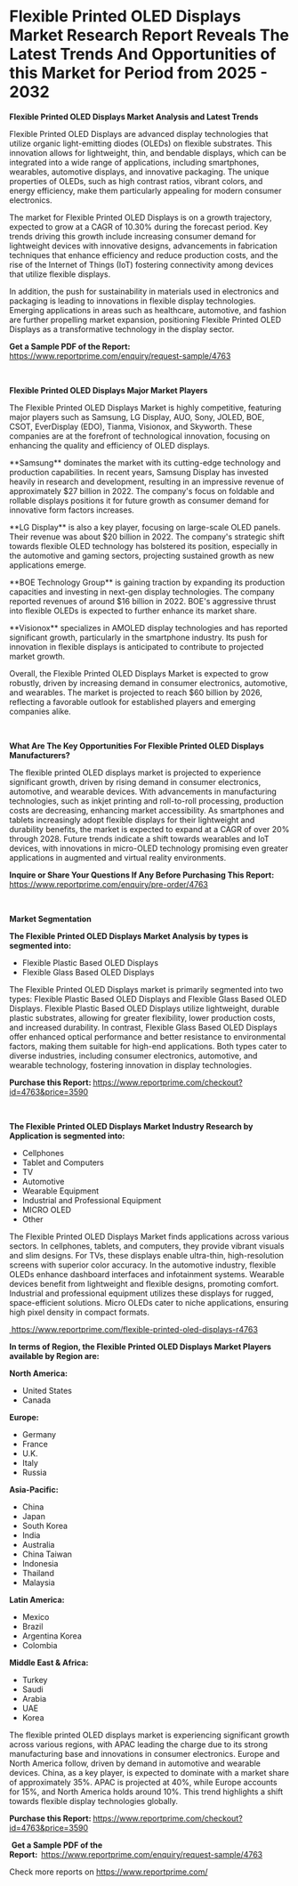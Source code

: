 <p><h1>Flexible Printed OLED Displays Market Research Report Reveals The Latest Trends And Opportunities of this Market for Period from 2025 - 2032</h1></p><p><strong>Flexible Printed OLED Displays Market Analysis and Latest Trends</strong></p>
<p><p>Flexible Printed OLED Displays are advanced display technologies that utilize organic light-emitting diodes (OLEDs) on flexible substrates. This innovation allows for lightweight, thin, and bendable displays, which can be integrated into a wide range of applications, including smartphones, wearables, automotive displays, and innovative packaging. The unique properties of OLEDs, such as high contrast ratios, vibrant colors, and energy efficiency, make them particularly appealing for modern consumer electronics.</p><p>The market for Flexible Printed OLED Displays is on a growth trajectory, expected to grow at a CAGR of 10.30% during the forecast period. Key trends driving this growth include increasing consumer demand for lightweight devices with innovative designs, advancements in fabrication techniques that enhance efficiency and reduce production costs, and the rise of the Internet of Things (IoT) fostering connectivity among devices that utilize flexible displays.</p><p>In addition, the push for sustainability in materials used in electronics and packaging is leading to innovations in flexible display technologies. Emerging applications in areas such as healthcare, automotive, and fashion are further propelling market expansion, positioning Flexible Printed OLED Displays as a transformative technology in the display sector.</p></p>
<p><strong>Get a Sample PDF of the Report:&nbsp;</strong> <a href="https://www.reportprime.com/enquiry/request-sample/4763?utm_campaign=3510&utm_medium=2&utm_source=Github&utm_content=ia&utm_term=19032025&utm_id=flexible-printed-oled-displays">https://www.reportprime.com/enquiry/request-sample/4763</a></p>
<p>&nbsp;</p>
<p><strong>Flexible Printed OLED Displays Major Market Players</strong></p>
<p><p>The Flexible Printed OLED Displays Market is highly competitive, featuring major players such as Samsung, LG Display, AUO, Sony, JOLED, BOE, CSOT, EverDisplay (EDO), Tianma, Visionox, and Skyworth. These companies are at the forefront of technological innovation, focusing on enhancing the quality and efficiency of OLED displays.</p><p>**Samsung** dominates the market with its cutting-edge technology and production capabilities. In recent years, Samsung Display has invested heavily in research and development, resulting in an impressive revenue of approximately $27 billion in 2022. The company's focus on foldable and rollable displays positions it for future growth as consumer demand for innovative form factors increases.</p><p>**LG Display** is also a key player, focusing on large-scale OLED panels. Their revenue was about $20 billion in 2022. The company's strategic shift towards flexible OLED technology has bolstered its position, especially in the automotive and gaming sectors, projecting sustained growth as new applications emerge.</p><p>**BOE Technology Group** is gaining traction by expanding its production capacities and investing in next-gen display technologies. The company reported revenues of around $16 billion in 2022. BOE's aggressive thrust into flexible OLEDs is expected to further enhance its market share.</p><p>**Visionox** specializes in AMOLED display technologies and has reported significant growth, particularly in the smartphone industry. Its push for innovation in flexible displays is anticipated to contribute to projected market growth.</p><p>Overall, the Flexible Printed OLED Displays Market is expected to grow robustly, driven by increasing demand in consumer electronics, automotive, and wearables. The market is projected to reach $60 billion by 2026, reflecting a favorable outlook for established players and emerging companies alike.</p></p>
<p>&nbsp;</p>
<p><strong>What Are The Key Opportunities For Flexible Printed OLED Displays Manufacturers?</strong></p>
<p><p>The flexible printed OLED displays market is projected to experience significant growth, driven by rising demand in consumer electronics, automotive, and wearable devices. With advancements in manufacturing technologies, such as inkjet printing and roll-to-roll processing, production costs are decreasing, enhancing market accessibility. As smartphones and tablets increasingly adopt flexible displays for their lightweight and durability benefits, the market is expected to expand at a CAGR of over 20% through 2028. Future trends indicate a shift towards wearables and IoT devices, with innovations in micro-OLED technology promising even greater applications in augmented and virtual reality environments.</p></p>
<p><strong>Inquire or Share Your Questions If Any Before Purchasing This Report:</strong> <a href="https://www.reportprime.com/enquiry/pre-order/4763?utm_campaign=3510&utm_medium=2&utm_source=Github&utm_content=ia&utm_term=19032025&utm_id=flexible-printed-oled-displays">https://www.reportprime.com/enquiry/pre-order/4763</a></p>
<p>&nbsp;</p>
<p><strong>Market Segmentation</strong></p>
<p><strong>The Flexible Printed OLED Displays Market Analysis by types is segmented into:</strong></p>
<p><ul><li>Flexible Plastic Based OLED Displays</li><li>Flexible Glass Based OLED Displays</li></ul></p>
<p><p>The Flexible Printed OLED Displays market is primarily segmented into two types: Flexible Plastic Based OLED Displays and Flexible Glass Based OLED Displays. Flexible Plastic Based OLED Displays utilize lightweight, durable plastic substrates, allowing for greater flexibility, lower production costs, and increased durability. In contrast, Flexible Glass Based OLED Displays offer enhanced optical performance and better resistance to environmental factors, making them suitable for high-end applications. Both types cater to diverse industries, including consumer electronics, automotive, and wearable technology, fostering innovation in display technologies.</p></p>
<p><strong>Purchase this Report:&nbsp;</strong><a href="https://www.reportprime.com/checkout?id=4763&price=3590&utm_campaign=3510&utm_medium=2&utm_source=Github&utm_content=ia&utm_term=19032025&utm_id=flexible-printed-oled-displays">https://www.reportprime.com/checkout?id=4763&price=3590</a></p>
<p>&nbsp;</p>
<p><strong>The Flexible Printed OLED Displays Market Industry Research by Application is segmented into:</strong></p>
<p><ul><li>Cellphones</li><li>Tablet and Computers</li><li>TV</li><li>Automotive</li><li>Wearable Equipment</li><li>Industrial and Professional Equipment</li><li>MICRO OLED</li><li>Other</li></ul></p>
<p><p>The Flexible Printed OLED Displays Market finds applications across various sectors. In cellphones, tablets, and computers, they provide vibrant visuals and slim designs. For TVs, these displays enable ultra-thin, high-resolution screens with superior color accuracy. In the automotive industry, flexible OLEDs enhance dashboard interfaces and infotainment systems. Wearable devices benefit from lightweight and flexible designs, promoting comfort. Industrial and professional equipment utilizes these displays for rugged, space-efficient solutions. Micro OLEDs cater to niche applications, ensuring high pixel density in compact formats.</p></p>
<p><a href="https://www.reportprime.com/flexible-printed-oled-displays-r4763?utm_campaign=3510&utm_medium=2&utm_source=Github&utm_content=ia&utm_term=19032025&utm_id=flexible-printed-oled-displays">&nbsp;https://www.reportprime.com/flexible-printed-oled-displays-r4763</a></p>
<p><strong>In terms of Region, the Flexible Printed OLED Displays Market Players available by Region are:</strong></p>
<p>
    <p> <strong> North America: </strong>
        <ul>
            <li>United States</li>
            <li>Canada</li>
        </ul>
        </p> 
    <p> <strong> Europe: </strong>
        <ul>
            <li>Germany</li>
            <li>France</li>
            <li>U.K.</li>
            <li>Italy</li>
            <li>Russia</li>
        </ul>
        </p> 
    <p> <strong> Asia-Pacific: </strong>
        <ul>
            <li>China</li>
            <li>Japan</li>
            <li>South Korea</li>
            <li>India</li>
            <li>Australia</li>
            <li>China Taiwan</li>
            <li>Indonesia</li>
            <li>Thailand</li>
            <li>Malaysia</li>
        </ul>
        </p> 
    <p> <strong> Latin America: </strong>
        <ul>
            <li>Mexico</li>
            <li>Brazil</li>
            <li>Argentina Korea</li>
            <li>Colombia</li>
        </ul>
        </p> 
    <p> <strong> Middle East & Africa: </strong>
        <ul>
            <li>Turkey</li>
            <li>Saudi</li>
            <li>Arabia</li>
            <li>UAE</li>
            <li>Korea</li>
        </ul>
    </p>
    </p>
<p><p>The flexible printed OLED displays market is experiencing significant growth across various regions, with APAC leading the charge due to its strong manufacturing base and innovations in consumer electronics. Europe and North America follow, driven by demand in automotive and wearable devices. China, as a key player, is expected to dominate with a market share of approximately 35%. APAC is projected at 40%, while Europe accounts for 15%, and North America holds around 10%. This trend highlights a shift towards flexible display technologies globally.</p></p>
<p><strong>Purchase this Report: </strong><a href="https://www.reportprime.com/checkout?id=4763&price=3590&utm_campaign=3510&utm_medium=2&utm_source=Github&utm_content=ia&utm_term=19032025&utm_id=flexible-printed-oled-displays">https://www.reportprime.com/checkout?id=4763&price=3590</a></p>
<p>&nbsp;<strong>Get a Sample PDF of the Report:&nbsp;&nbsp;</strong><a href="https://www.reportprime.com/enquiry/request-sample/4763?utm_campaign=3510&utm_medium=2&utm_source=Github&utm_content=ia&utm_term=19032025&utm_id=flexible-printed-oled-displays">https://www.reportprime.com/enquiry/request-sample/4763</a></p>
<p><strong></strong></p>
<p>Check more reports on <a href="https://www.reportprime.com/?utm_campaign=3510&utm_medium=2&utm_source=Github&utm_content=ia&utm_term=19032025&utm_id=flexible-printed-oled-displays">https://www.reportprime.com/</a></p>